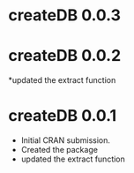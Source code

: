 # createDB 0.0.3

# createDB 0.0.2
*updated the extract function

# createDB 0.0.1

* Initial CRAN submission.
* Created the package
* updated the extract function
